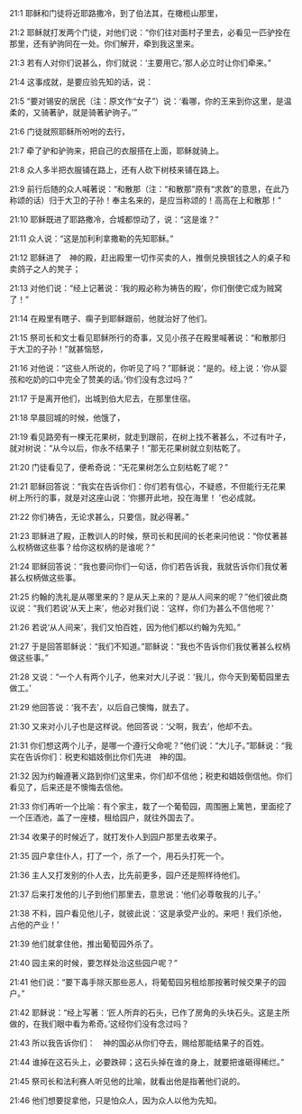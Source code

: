 <a id="1"></a>21:1  耶稣和门徒将近耶路撒冷，到了伯法其，在橄榄山那里，  

<a id="2"></a>21:2  耶稣就打发两个门徒，对他们说：“你们往对面村子里去，必看见一匹驴拴在那里，还有驴驹同在一处。你们解开，牵到我这里来。  

<a id="3"></a>21:3  若有人对你们说甚么，你们就说：‘主要用它。’那人必立时让你们牵来。”  

<a id="4"></a>21:4  这事成就，是要应验先知的话，说：  

<a id="5"></a>21:5  “要对锡安的居民（注：原文作“女子”）说：‘看哪，你的王来到你这里，是温柔的，又骑著驴，就是骑著驴驹子。’”  

<a id="6"></a>21:6  门徒就照耶稣所吩咐的去行，  

<a id="7"></a>21:7  牵了驴和驴驹来，把自己的衣服搭在上面，耶稣就骑上。  

<a id="8"></a>21:8  众人多半把衣服铺在路上，还有人砍下树枝来铺在路上。  

<a id="9"></a>21:9  前行后随的众人喊著说：“和散那（注：“和散那”原有“求救”的意思，在此乃称颂的话）归于大卫的子孙！奉主名来的，是应当称颂的！高高在上和散那！”  

<a id="10"></a>21:10  耶稣既进了耶路撒冷，合城都惊动了，说：“这是谁？”  

<a id="11"></a>21:11  众人说：“这是加利利拿撒勒的先知耶稣。”  

<a id="12"></a>21:12  耶稣进了　神的殿，赶出殿里一切作买卖的人，推倒兑换银钱之人的桌子和卖鸽子之人的凳子；  

<a id="13"></a>21:13  对他们说：“经上记著说：‘我的殿必称为祷告的殿’，你们倒使它成为贼窝了！”  

<a id="14"></a>21:14  在殿里有瞎子、瘸子到耶稣跟前，他就治好了他们。  

<a id="15"></a>21:15  祭司长和文士看见耶稣所行的奇事，又见小孩子在殿里喊著说：“和散那归于大卫的子孙！”就甚恼怒，  

<a id="16"></a>21:16  对他说：“这些人所说的，你听见了吗？”耶稣说：“是的。经上说：‘你从婴孩和吃奶的口中完全了赞美的话。’你们没有念过吗？”  

<a id="17"></a>21:17  于是离开他们，出城到伯大尼去，在那里住宿。  

<a id="18"></a>21:18  早晨回城的时候，他饿了，  

<a id="19"></a>21:19  看见路旁有一棵无花果树，就走到跟前，在树上找不著甚么，不过有叶子，就对树说：“从今以后，你永不结果子！”那无花果树就立刻枯乾了。  

<a id="20"></a>21:20  门徒看见了，便希奇说：“无花果树怎么立刻枯乾了呢？”  

<a id="21"></a>21:21  耶稣回答说：“我实在告诉你们：你们若有信心，不疑惑，不但能行无花果树上所行的事，就是对这座山说：‘你挪开此地，投在海里！ ’也必成就。  

<a id="22"></a>21:22  你们祷告，无论求甚么，只要信，就必得著。”  

<a id="23"></a>21:23  耶稣进了殿，正教训人的时候，祭司长和民间的长老来问他说：“你仗著甚么权柄做这些事？给你这权柄的是谁呢？”  

<a id="24"></a>21:24  耶稣回答说：“我也要问你们一句话，你们若告诉我，我就告诉你们我仗著甚么权柄做这些事。  

<a id="25"></a>21:25  约翰的洗礼是从哪里来的？是从天上来的？是从人间来的呢？”他们彼此商议说：“我们若说‘从天上来’，他必对我们说：‘这样，你们为甚么不信他呢？’  

<a id="26"></a>21:26  若说‘从人间来’，我们又怕百姓，因为他们都以约翰为先知。”  

<a id="27"></a>21:27  于是回答耶稣说：“我们不知道。”耶稣说：“我也不告诉你们我仗著甚么权柄做这些事。”  

<a id="28"></a>21:28  又说：“一个人有两个儿子，他来对大儿子说：‘我儿，你今天到葡萄园里去做工。’  

<a id="29"></a>21:29  他回答说：‘我不去’，以后自己懊悔，就去了。  

<a id="30"></a>21:30  又来对小儿子也是这样说。他回答说：‘父啊，我去’，他却不去。  

<a id="31"></a>21:31  你们想这两个儿子，是哪一个遵行父命呢？”他们说：“大儿子。”耶稣说：“我实在告诉你们：税吏和娼妓倒比你们先进　神的国。  

<a id="32"></a>21:32  因为约翰遵著义路到你们这里来，你们却不信他；税吏和娼妓倒信他。你们看见了，后来还是不懊悔去信他。  

<a id="33"></a>21:33  你们再听一个比喻：有个家主，栽了一个葡萄园，周围圈上篱笆，里面挖了一个压酒池，盖了一座楼，租给园户，就往外国去了。  

<a id="34"></a>21:34  收果子的时候近了，就打发仆人到园户那里去收果子。  

<a id="35"></a>21:35  园户拿住仆人，打了一个，杀了一个，用石头打死一个。  

<a id="36"></a>21:36  主人又打发别的仆人去，比先前更多，园户还是照样待他们。  

<a id="37"></a>21:37  后来打发他的儿子到他们那里去，意思说：‘他们必尊敬我的儿子。’  

<a id="38"></a>21:38  不料，园户看见他儿子，就彼此说：‘这是承受产业的。来吧！我们杀他，占他的产业！’  

<a id="39"></a>21:39  他们就拿住他，推出葡萄园外杀了。  

<a id="40"></a>21:40  园主来的时候，要怎样处治这些园户呢？”  

<a id="41"></a>21:41  他们说：“要下毒手除灭那些恶人，将葡萄园另租给那按著时候交果子的园户。”  

<a id="42"></a>21:42  耶稣说：“经上写著：‘匠人所弃的石头，已作了房角的头块石头。这是主所做的，在我们眼中看为希奇。’这经你们没有念过吗？  

<a id="43"></a>21:43  所以我告诉你们：　神的国必从你们夺去，赐给那能结果子的百姓。  

<a id="44"></a>21:44  谁掉在这石头上，必要跌碎；这石头掉在谁的身上，就要把谁砸得稀烂。”  

<a id="45"></a>21:45  祭司长和法利赛人听见他的比喻，就看出他是指著他们说的。  

<a id="46"></a>21:46  他们想要捉拿他，只是怕众人，因为众人以他为先知。  
